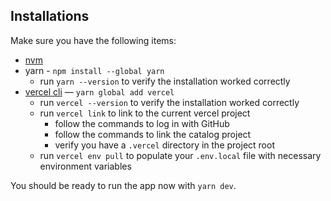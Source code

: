 ## Installations

Make sure you have the following items:
- [nvm](https://github.com/nvm-sh/nvm#installing-and-updating)
- yarn - `npm install --global yarn`
  - run `yarn --version` to verify the installation worked correctly
- [vercel cli](https://vercel.com/docs/cli) — `yarn global add vercel`
  - run `vercel --version` to verify the installation worked correctly
  - run `vercel link` to link to the current vercel project
    - follow the commands to log in with GitHub
    - follow the commands to link the catalog project
    - verify you have a `.vercel` directory in the project root
  - run `vercel env pull` to populate your `.env.local` file with necessary environment variables

You should be ready to run the app now with `yarn dev`.
